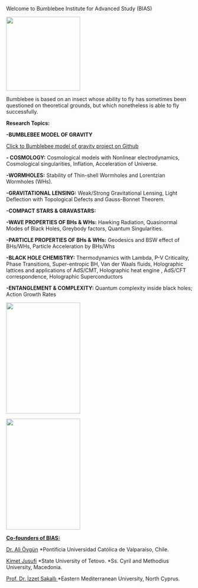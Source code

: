 

Welcome to Bumblebee Institute for Advanced Study (BIAS)
 
 
 <img id="myImage" src="https://78.media.tumblr.com/51a75300d0af2562e431882965775f68/tumblr_p7eza9vAd71r2gxjho1_1280.png"  width="200" height="200" />
 
  Bumblebee is based on an insect whose ability to fly has sometimes been questioned on theoretical grounds, but which nonetheless is able to fly successfully.
 
 <b>Research Topics:</b>
 
  <b>-BUMBLEBEE MODEL OF GRAVITY</b>
 
   <a href="https://github.com/bumblebeeGR/BIAS"> Click to Bumblebee model of gravity project on Github</a> 
 
 <b>- COSMOLOGY:</b> Cosmological models with Nonlinear electrodynamics, Cosmological singularities, Inflation, Acceleration of Universe.

 <b>-WORMHOLES:</b> Stability of Thin-shell Wormholes and Lorentzian Wormholes (WHs).

 <b>-GRAVITATIONAL LENSING:</b>  Weak/Strong Gravitational Lensing, Light Deflection  with Topological Defects and Gauss-Bonnet Theorem.

 <b>-COMPACT STARS & GRAVASTARS:</b>

 <b>-WAVE PROPERTIES OF BHs & WHs:</b> Hawking Radiation, Quasinormal Modes of Black Holes, Greybody factors, Quantum Singularities.

 <b>-PARTICLE PROPERTIES  OF BHs & WHs:</b> Geodesics and BSW effect of BHs/WHs, Particle Acceleration by BHs/Whs

 <b>-BLACK HOLE CHEMISTRY:</b> Thermodynamics with Lambda, P-V Criticality, Phase Transitions, Super-entropic BH, Van der Waals fluids, Holographic lattices and applications of AdS/CMT, Holographic heat engine , AdS/CFT correspondence, Holographic Superconductors

 <b>-ENTANGLEMENT & COMPLEXITY:</b> Quantum complexity inside black holes;  Action Growth Rates


 <img id="myImage" src="https://78.media.tumblr.com/4cc19855e21cda52bf3341d18087bb20/tumblr_p884rqbIIn1r2gxjho1_1280.jpg"  width="200" height="300" />
 
 <a href="https://bumblebeegr.github.io/BIAS/"><img id="myImage" src=" https://www.google.com/url?sa=i&rct=j&q=&esrc=s&source=images&cd=&cad=rja&uact=8&ved=2ahUKEwiWxM6i8u3aAhWM7IMKHSjUAOIQjRx6BAgBEAU&url=https%3A%2F%2Fageofshitlords.com%2Fsubmit-an-article&psig=AOvVaw1_ClY-2_1ISuN79aKIjikb&ust=1525586361864404"  width="200" height="300" />


<b>Co-founders of BIAS:</b>

  <a href="https://scholar.google.com/citations?user=BGG4MZwAAAAJ&hl=en&oi=ao">Dr. Ali Övgün</a>
*Pontificia Universidad Católica de Valparaíso, Chile.


  <a href="https://scholar.google.com/citations?user=3SEfKlkAAAAJ&hl=en">Kimet Jusufi</a>
*State University of Tetovo.
*Ss. Cyril and Methodius University, Macedonia.


 <a href="https://scholar.google.com/citations?user=3Bn4iSwAAAAJ&hl=en">Prof. Dr. İzzet Sakallı </a>
*Eastern Mediterranean University, North Cyprus.






